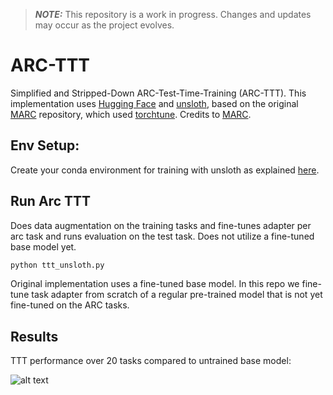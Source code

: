 
> **_NOTE:_**  This repository is a work in progress. Changes and updates may occur as the project evolves.

# ARC-TTT
Simplified and Stripped-Down ARC-Test-Time-Training (ARC-TTT). This implementation uses [Hugging Face](https://huggingface.co/) and [unsloth](https://unsloth.ai/), based on the original [MARC](https://github.com/ekinakyurek/marc/tree/main) repository, which used [torchtune](https://github.com/pytorch/torchtune).
Credits to [MARC](https://github.com/ekinakyurek/marc/tree/main).

## Env Setup:

Create your conda environment for training with unsloth as explained [here](https://github.com/unslothai/unsloth). 


## Run Arc TTT
Does data augmentation on the training tasks and fine-tunes adapter per arc task and runs evaluation on the test task. Does not utilize a fine-tuned base model yet.    

```bash
python ttt_unsloth.py
```

Original implementation uses a fine-tuned base model. In this repo we fine-tune task adapter from scratch of a regular pre-trained model that is not yet fine-tuned on the ARC tasks.


## Results

TTT performance over 20 tasks compared to untrained base model:
 
![alt text](/media/20-task-adapeter64.png.png)